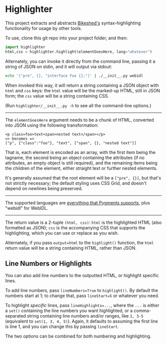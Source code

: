 Highlighter
===========

This project extracts and abstracts [Bikeshed's](https://www.github.com/tabatkins/bikeshed) syntax-highlighting functionality for usage by other tools.

To use, clone this git repo into your project folder,
and then:

```python
import highlighter
html,css = highlighter.highlight(elementGoesHere, lang="whatever")
```

Alternately, you can invoke it directly from the command line,
passing it a string of JSON on stdin,
and it will output via stdout:

```bash
echo '["pre", {}, "interface Foo {};"]' | ./__init__.py webidl
```

When invoked this way,
it will return a string containing a JSON object with `html` and `css` keys:
the `html` value will be the marked-up HTML, still in JSON form;
the `css` value will be a string containing CSS.

(Run `highlighter/__init__.py -h` to see all the command-line options.)

-----

The `elementGoesHere` argument needs to be a chunk of HTML,
converted into JSON using the following transformation:

```
<p class=foo>text<span>nested text</span></p>
=> becomes =>
["p", {"class":"foo"}, "text", ["span", {}, "nested text"]]
```

That is, each element is encoded as an array,
with the first item being the tagname,
the second being an object containing the attributes
(if no attributes, an empty object is still required),
and the remaining items being the children of the element,
either straight text or further nested elements.

It's generally assumed that the root element will be a `["pre", {}]`,
but that's not strictly necessary;
the default styling uses CSS Grid,
and doesn't depend on newlines being preserved.

-----

The supported languages are [everything that Pygments supports](http://pygments.org/languages/),
plus "webidl" for WebIDL.

-----

The return value is a 2-tuple `(html, css)`:
`html` is the highlighted HTML
(also formatted as JSON);
`css` is the accompanying CSS that supports the highlighting,
which you can use or replace as you wish.

Alternately, if you pass `output=html` to the `highlight()` function,
the `html` return value will be a string containing HTML,
rather than JSON.

Line Numbers or Highlights
--------------------------

You can also add line numbers to the outputted HTML,
or highlight specific lines.

To add line numbers,
pass `lineNumbers=True` to `highlight()`.
By default the numbers start at 1;
to change that, pass `lineStart=5` or whatever you need.

To highlight *specific* lines,
pass `lineHighlights=...`,
where the `...` is either a `set()` containing the line numbers you want highlighted,
or a comma-separated string containing line numbers and/or ranges, like `1, 3-5`
(equivalent to `set(1, 3, 4, 5)`).
Again, it defaults to assuming the first line is line 1,
and you can change this by passing `lineStart`.

The two options can be combined for both numbering and highlighting.